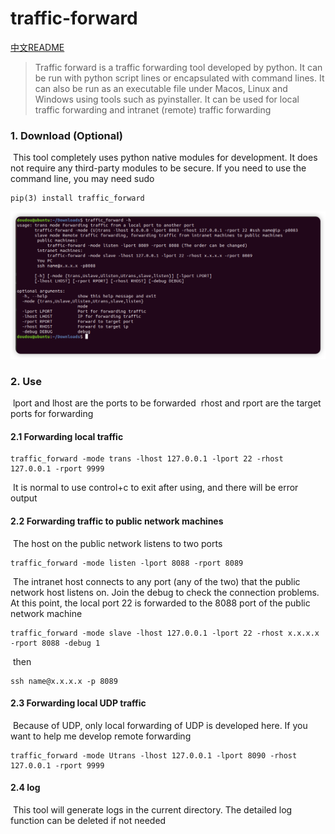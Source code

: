 # traffic-forward

[中文README](https://github.com/doudoudedi/traffic_forward/blob/main/README_cn.md)

>Traffic forward is a traffic forwarding tool developed by python. It can be run with python script lines or encapsulated with command lines. It can also be run as an executable file under Macos, Linux and Windows using tools such as pyinstaller. It can be used for local traffic forwarding and intranet (remote) traffic forwarding

### 1. Download (Optional)

​	This tool completely uses python native modules for development. It does not require any third-party modules to be secure. If you need to use the command line, you may need sudo

```
pip(3) install traffic_forward
```

![image-20221215192747158](https://raw.githubusercontent.com/doudoudedi/blog-img/master/uPic/image-20221215192747158.png)

### 2. Use

​	lport and lhost are the ports to be forwarded
​	rhost and rport are the target ports for forwarding

#### 2.1 Forwarding local traffic

```
traffic_forward -mode trans -lhost 127.0.0.1 -lport 22 -rhost 127.0.0.1 -rport 9999
```

​	It is normal to use control+c to exit after using, and there will be error output

#### 2.2 Forwarding traffic to public network machines

​	The host on the public network listens to two ports

```
traffic_forward -mode listen -lport 8088 -rport 8089
```

​	The intranet host connects to any port (any of the two) that the public network host listens on. Join the debug to check the connection problems. At this point, the local port 22 is forwarded to the 8088 port of the public network machine

```
traffic_forward -mode slave -lhost 127.0.0.1 -lport 22 -rhost x.x.x.x -rport 8088 -debug 1
```

​	then

```
ssh name@x.x.x.x -p 8089
```

#### 2.3 Forwarding local UDP traffic

​	Because of UDP, only local forwarding of UDP is developed here. If you want to help me develop remote forwarding

```
traffic_forward -mode Utrans -lhost 127.0.0.1 -lport 8090 -rhost 127.0.0.1 -rport 9999
```

#### 2.4 log

​	This tool will generate logs in the current directory. The detailed log function can be deleted if not needed
